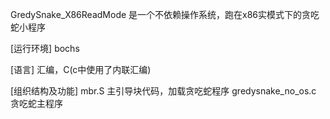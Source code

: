 GredySnake_X86ReadMode 是一个不依赖操作系统，跑在x86实模式下的贪吃蛇小程序

[运行环境]
bochs

[语言]
汇编，C(c中使用了内联汇编)

[组织结构及功能]
mbr.S 主引导块代码，加载贪吃蛇程序
gredysnake_no_os.c 贪吃蛇主程序
